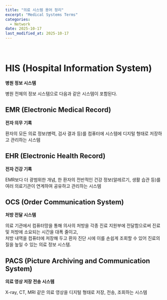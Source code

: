 ```yaml
---
title: "의료 시스템 용어 정리"
excerpt: "Medical Systems Terms"
categories:
  - Network
date: 2025-10-17
last_modified_at: 2025-10-17
---
```

<br>

# HIS (Hospital Information System) 

**병원 정보 시스템** <br>

병원 전체의 정보 시스템으로 다음과 같은 시스템이 포함된다. 

## EMR (Electronic Medical Record)

**전자 의무 기록** <br>

환자의 모든 의료 정보(병력, 검사 결과 등)를 컴퓨터에 시스템에 디지털 형태로 저장하고 관리하는 시스템

## EHR (Electronic Health Record) 

**전자 건강 기록** <br>

EMR보다 더 광범위한 개념, 한 환자의 전반적인 건강 정보(알레르기, 생활 습관 등)를 여러 의료기관이 연계하여 공유하고 관리하는 시스템

## OCS (Order Communication System)

**처방 전달 시스템** <br>

의료 기관에서 컴퓨터망을 통해 의사의 처방을 각종 진료 지원부에 전달함으로써 진료 및 처방에 소요되는 시간을 대폭 줄이고,<br> 
처방 내역을 컴퓨터에 저장해 두고 환자 진단 시에 이를 손쉽게 조회할 수 있어 진료의 질을 높일 수 있는 의료 정보 시스템.

## PACS (Picture Archiving and Communication System)

**의료 영상 저장 전송 시스템** <br>

X-ray, CT, MRI 같은 의료 영상을 디지털 형태로 저장, 전송, 조회하는 시스템
